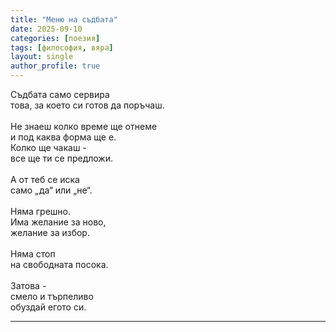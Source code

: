 ```yaml
---
title: "Меню на съдбата"
date: 2025-09-10
categories: [поезия]
tags: [философия, вяра]
layout: single
author_profile: true
---
```


<div class="poem3">

Съдбата само сервира <br/>
това, за което си готов да поръчаш. <br/>
 <br/>
Не знаеш колко време ще отнеме <br/>
и под каква форма ще е. <br/>
Колко ще чакаш - <br/>
все ще ти се предложи. <br/>
 <br/>
А от теб се иска <br/>
само „да“ или „не“. <br/>
 <br/>
Няма грешно. <br/>
Има желание за ново, <br/>
желание за избор. <br/>
 <br/>
Няма стоп <br/>
на свободната посока. <br/>
 <br/>
Затова - <br/>
смело и търпеливо <br/>
обуздай егото си. <br/>
<hr/>
</div>